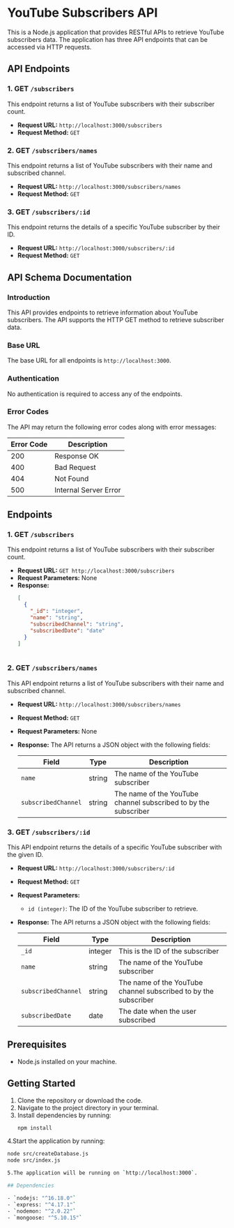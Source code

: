 # YouTube Subscribers API

This is a Node.js application that provides RESTful APIs to retrieve YouTube subscribers data. The application has three API endpoints that can be accessed via HTTP requests.

## API Endpoints

### 1. GET `/subscribers`
This endpoint returns a list of YouTube subscribers with their subscriber count.

- **Request URL:** `http://localhost:3000/subscribers`
- **Request Method:** `GET`

### 2. GET `/subscribers/names`
This endpoint returns a list of YouTube subscribers with their name and subscribed channel.

- **Request URL:** `http://localhost:3000/subscribers/names`
- **Request Method:** `GET`

### 3. GET `/subscribers/:id`
This endpoint returns the details of a specific YouTube subscriber by their ID.

- **Request URL:** `http://localhost:3000/subscribers/:id`
- **Request Method:** `GET`

## API Schema Documentation

### Introduction
This API provides endpoints to retrieve information about YouTube subscribers. The API supports the HTTP GET method to retrieve subscriber data.

### Base URL
The base URL for all endpoints is `http://localhost:3000`.

### Authentication
No authentication is required to access any of the endpoints.

### Error Codes
The API may return the following error codes along with error messages:

| Error Code | Description              |
|------------|--------------------------|
| 200        | Response OK              |
| 400        | Bad Request              |
| 404        | Not Found                |
| 500        | Internal Server Error    |

## Endpoints

### 1. GET `/subscribers`
This endpoint returns a list of YouTube subscribers with their subscriber count.

- **Request URL:** `GET http://localhost:3000/subscribers`
- **Request Parameters:** None
- **Response:**
  ```json
  [
    {
      "_id": "integer",
      "name": "string",
      "subscribedChannel": "string",
      "subscribedDate": "date"
    }
  ]
 
### 2. GET `/subscribers/names`
This API endpoint returns a list of YouTube subscribers with their name and subscribed channel.

- **Request URL:** `http://localhost:3000/subscribers/names`
- **Request Method:** `GET`
- **Request Parameters:** None
- **Response:**
  The API returns a JSON object with the following fields:
  
  | Field              | Type   | Description                                         |
  |--------------------|--------|-----------------------------------------------------|
  | `name`             | string | The name of the YouTube subscriber                  |
  | `subscribedChannel`| string | The name of the YouTube channel subscribed to by the subscriber |

### 3. GET `/subscribers/:id`
This API endpoint returns the details of a specific YouTube subscriber with the given ID.

- **Request URL:** `http://localhost:3000/subscribers/:id`
- **Request Method:** `GET`
- **Request Parameters:**
  - `id (integer)`: The ID of the YouTube subscriber to retrieve.
- **Response:**
  The API returns a JSON object with the following fields:
  
  | Field              | Type   | Description                                         |
  |--------------------|--------|-----------------------------------------------------|
  | `_id`              | integer| This is the ID of the subscriber                    |
  | `name`             | string | The name of the YouTube subscriber                  |
  | `subscribedChannel`| string | The name of the YouTube channel subscribed to by the subscriber |
  | `subscribedDate`   | date   | The date when the user subscribed                   |

## Prerequisites

- Node.js installed on your machine.

## Getting Started

1. Clone the repository or download the code.
2. Navigate to the project directory in your terminal.
3. Install dependencies by running:
   ```bash
   npm install
4.Start the application by running:
   ```bash
   node src/createDatabase.js
   node src/index.js

5.The application will be running on `http://localhost:3000`.

## Dependencies

- `nodejs: "^16.18.0"`
- `express: "^4.17.1"`
- `nodemon: "^2.0.22"`
- `mongoose: "^5.10.15"`


